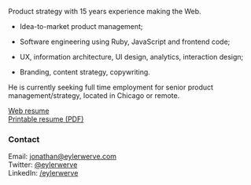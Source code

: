 Product strategy with 15 years experience making the Web.

- Idea-to-market product management;

- Software engineering using Ruby, JavaScript and frontend code;

- UX, information architecture, UI design, analytics, interaction design;

- Branding, content strategy, copywriting.

He is currently seeking full time employment for senior product management/strategy, located in Chicago or remote.

[Web resume](/jonathan/resume)<br/>
[Printable resume (PDF)](/assets/documents/Jonathan-Eyler-Werve-resume.pdf)

### Contact

Email: jonathan@eylerwerve.com
<br>Twitter: [@eylerwerve](https://twitter.com/EylerWerve)
<br>LinkedIn: [/eylerwerve](https://www.linkedin.com/in/eylerwerve)

